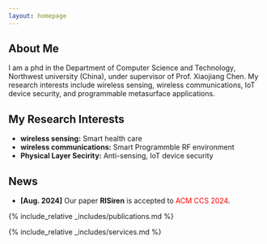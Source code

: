 ```yaml
---
layout: homepage
---
```


## About Me

I am a phd in the Department of Computer Science and Technology, Northwest university (China), under supervisor of Prof. Xiaojiang Chen. My research interests include wireless sensing, wireless communications, IoT device security, and programmable metasurface applications.

## My Research Interests

- **wireless sensing:** Smart health care
- **wireless communications:** Smart Programmble RF environment
- **Physical Layer Secirity:** Anti-sensing, IoT device security

## News

- **[Aug. 2024]** Our paper **RISiren**  is accepted to <span style="color: red;">ACM CCS 2024</span>.


{% include_relative _includes/publications.md %}

{% include_relative _includes/services.md %}
